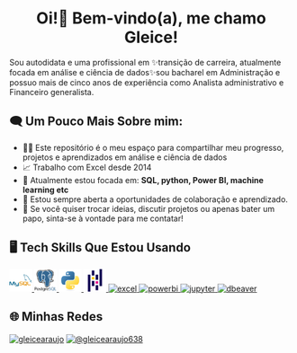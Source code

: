 

<h1 align="center">Oi!👋 Bem-vindo(a), me chamo Gleice! </h1>
Sou autodidata e uma profissional em ✨transição de carreira, atualmente focada em análise e ciência de dados✨sou bacharel em Administração e possuo mais de cinco anos de experiência como Analista administrativo e Financeiro generalista.  



</p>
</p>  
<h2 align="left">🗨 Um Pouco Mais Sobre mim:</h2>

- 👩‍💻 Este repositório é o meu espaço para compartilhar meu progresso, projetos e aprendizados em análise e ciência de dados
- 📈 Trabalho com Excel desde 2014
- 🌱 Atualmente estou focada em: **SQL, python, Power BI, machine learning etc** 
- 💬 Estou sempre aberta a oportunidades de colaboração e aprendizado.
- 🤝 Se você quiser trocar ideias, discutir projetos ou apenas bater um papo, sinta-se à vontade para me contatar! 




<h2 align="left">🖥 Tech Skills Que Estou Usando</h2>
  

<p align="left"> 
<a href="https://www.mysql.com/" target="_blank" rel="noreferrer"> <img src="https://raw.githubusercontent.com/devicons/devicon/master/icons/mysql/mysql-original-wordmark.svg" alt="mysql" width="40" height="40"/> </a> <a href="https://www.postgresql.org" target="_blank" rel="noreferrer"> <img src="https://raw.githubusercontent.com/devicons/devicon/master/icons/postgresql/postgresql-original-wordmark.svg" alt="postgresql" width="40" height="40"/> </a> <a href="https://www.python.org" target="_blank" rel="noreferrer"> <img src="https://raw.githubusercontent.com/devicons/devicon/master/icons/python/python-original.svg" alt="python" width="40" height="40"/> <a href="https://pandas.pydata.org/" target="_blank" rel="noreferrer"> <img src="https://raw.githubusercontent.com/devicons/devicon/2ae2a900d2f041da66e950e4d48052658d850630/icons/pandas/pandas-original.svg" alt="pandas" width="40" height="40"/> </a>  
<a href="https://www.microsoft.com/pt-br/microsoft-365/excel" target="_blank" rel="noreferrer"> <img src="https://seeklogo.com/images/E/excel-logo-974BFF9CB9-seeklogo.com.png" alt="excel" width="40" height="40"/> 
<a href="https://powerbi.microsoft.com/" target="_blank" rel="noreferrer"> <img src="https://upload.wikimedia.org/wikipedia/commons/thumb/c/cf/New_Power_BI_Logo.svg/630px-New_Power_BI_Logo.svg.png" alt="powerbi" width="40" height="40"/>  
<a href="https://jupyter.org/" target="_blank" rel="noreferrer"> <img src="https://cdn.jsdelivr.net/gh/devicons/devicon/icons/jupyter/jupyter-original-wordmark.svg" alt="jupyter" width="40" height="40"/> </a>  
<a href="https://devicon.dev/" target="_blank" rel="noreferrer"> <img src="https://cdn.jsdelivr.net/gh/devicons/devicon@latest/icons/dbeaver/dbeaver-original.svg" alt="dbeaver" width="40" height="40"/> </a> 
            
</p> 
</p> 
<h2 align="left">🌐 Minhas Redes</h2>
<div style="display: inline_block">
<a href="https://linkedin.com/in/gleicearaujo" target="blank"><img align="center" src="https://cdn.jsdelivr.net/gh/devicons/devicon@latest/icons/linkedin/linkedin-original.svg" alt="gleicearaujo" height="30" width="40" /></a>
<a href="https://medium.com/@gleicearaujo638" target="blank"><img align="center" src="https://raw.githubusercontent.com/rahuldkjain/github-profile-readme-generator/master/src/images/icons/Social/medium.svg" alt="@gleicearaujo638" height="30" width="40" /></a> 
 <a [![Gmail](https://img.shields.io/badge/Gmail-D14836?style=for-the-badge&logo=gmail&logoColor=white)](gleicearaujo638@gmail.com)
 </p>         



 

 
 

 
 
        
